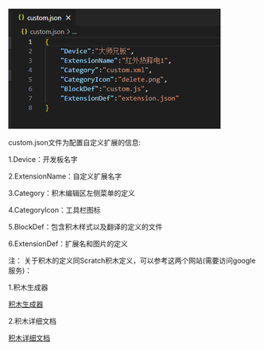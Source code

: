  ![输入图片说明](images/111.png)

custom.json文件为配置自定义扩展的信息:

1.Device：开发板名字

2.ExtensionName：自定义扩展名字

3.Category：积木编辑区左侧菜单的定义

4.CategoryIcon：工具栏图标

5.BlockDef：包含积木样式以及翻译的定义的文件

6.ExtensionDef：扩展名和图片的定义

注：
关于积木的定义同Scratch积木定义，可以参考这两个网站(需要访问google服务)：

1.积木生成器

[积木生成器](https://blockly-demo.appspot.com/static/demos/blockfactory/index.html)

2.积木详细文档

[积木详细文档](https://developers.google.com/blockly/guides/create-custom-blocks/overview)
